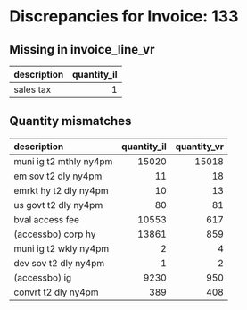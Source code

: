 # Discrepancies for Invoice: 133

## Missing in invoice_line_vr

| description   |   quantity_il |
|:--------------|--------------:|
| sales tax     |             1 |

## Quantity mismatches

| description            |   quantity_il |   quantity_vr |
|:-----------------------|--------------:|--------------:|
| muni ig t2 mthly ny4pm |         15020 |         15018 |
| em sov t2 dly ny4pm    |            11 |            18 |
| emrkt hy t2 dly ny4pm  |            10 |            13 |
| us govt t2 dly ny4pm   |            80 |            81 |
| bval access fee        |         10553 |           617 |
| (accessbo) corp hy     |         13861 |           859 |
| muni ig t2 wkly ny4pm  |             2 |             4 |
| dev sov t2 dly ny4pm   |             1 |             2 |
| (accessbo) ig          |          9230 |           950 |
| convrt t2 dly ny4pm    |           389 |           408 |
